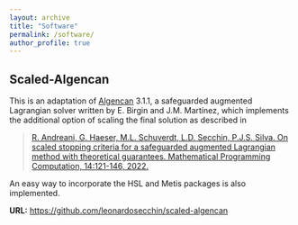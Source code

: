 ```yaml
---
layout: archive
title: "Software"
permalink: /software/
author_profile: true
---
```


## Scaled-Algencan

This is an adaptation of [Algencan](https://www.ime.usp.br/~egbirgin/tango/codes.php) 3.1.1, a safeguarded augmented Lagrangian solver written by E. Birgin and J.M. Martínez, which implements the additional option of scaling the final solution as described in

> [R. Andreani, G. Haeser, M.L. Schuverdt, L.D. Secchin, P.J.S. Silva. On scaled stopping criteria for a safeguarded augmented Lagrangian method with theoretical guarantees. Mathematical Programming Computation, 14:121-146, 2022.](https://doi.org/10.1007/s12532-021-00207-9)

An easy way to incorporate the HSL and Metis packages is also implemented.

**URL:** <https://github.com/leonardosecchin/scaled-algencan>
